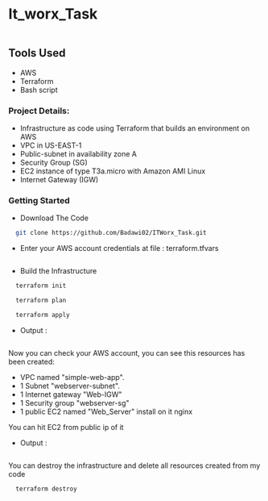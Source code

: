 # It_worx_Task

<p align="center">
 <img src=""/>
</p>

## Tools Used
 - AWS
 - Terraform
 - Bash script


### Project Details:
 - Infrastructure as code using Terraform that builds an environment on AWS
 - VPC in US-EAST-1
 - Public-subnet in availability zone A
 - Security Group (SG)
 - EC2 instance of type T3a.micro with Amazon AMI Linux
 - Internet Gateway (IGW)        


### Getting Started

- Download The Code

```bash
  git clone https://github.com/Badawi02/ITWorx_Task.git
```
- Enter your AWS account credentials at file : terraform.tfvars
<p align="center">
 <img src=""/>
</p>


- Build the Infrastructure
```bash
  terraform init
```
```bash
  terraform plan
```
```bash
  terraform apply
```
- Output :
<p align="center">
 <img src=""/>
</p>


Now you can check your AWS account, you can see this resources has been created:
- VPC named "simple-web-app".
- 1 Subnet "webserver-subnet".
- 1 Internet gateway "Web-IGW"
- 1 Security group "webserver-sg"
- 1 public EC2 named "Web_Server" install on it nginx 

You can hit EC2 from public ip of it
- Output :
<p align="center">
 <img src=""/>
</p>

You can destroy the infrastructure and delete all resources created from my code 
```bash
  terraform destroy
```
